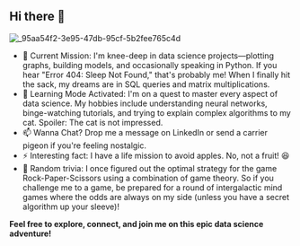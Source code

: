 ## Hi there 👋

![_95aa54f2-3e95-47db-95cf-5b2fee765c4d](https://github.com/user-attachments/assets/e32593b4-7294-4c5a-bb1c-b71945e83b8a)



- 🔭 Current Mission: I'm knee-deep in data science projects—plotting graphs, building models, and occasionally speaking in Python. If you hear "Error 404: Sleep Not Found," that's probably me! When I finally hit the sack, my dreams are in SQL queries and matrix multiplications.
- 🌱 Learning Mode Activated: I'm on a quest to master every aspect of data science. My hobbies include understanding neural networks, binge-watching tutorials, and trying to explain complex algorithms to my cat. Spoiler: The cat is not impressed.
- 📫 Wanna Chat? Drop me a message on LinkedIn or send a carrier pigeon if you're feeling nostalgic.
- ⚡ Interesting fact: I have a life mission to avoid apples. No, not a fruit! 😆
- 🚀 Random trivia: I once figured out the optimal strategy for the game Rock-Paper-Scissors using a combination of game theory. So if you challenge me to a game, be prepared for a round of intergalactic mind games where the odds are always on my side (unless you have a secret algorithm up your sleeve)!

  
**Feel free to explore, connect, and join me on this epic data science adventure!**

